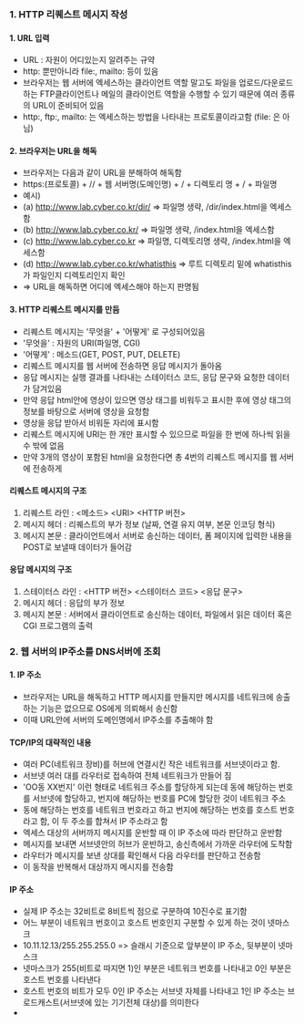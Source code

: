 ### 1. HTTP 리퀘스트 메시지 작성
#### 1. URL 입력
- URL : 자원이 어디있는지 알려주는 규약
- http: 뿐만아니라 file:, mailto: 등이 있음
- 브라우저는 웹 서버에 엑세스하는 클라이언트 역할 말고도 파일을 업로드/다운로드하는 FTP클라이언트나 메일의 클라이언트 역할을 수행할 수 있기 때문에 여러 종류의 URL이 준비되어 있음
- http:, ftp:, mailto: 는 엑세스하는 방법을 나타내는 프로토콜이라고함 (file: 은 아님)
#### 2. 브라우저는 URL을 해독
- 브라우저는 다음과 같이 URL을 분해하여 해독함
- https:(프로토콜) + // + 웹 서버명(도메인명) + / + 디렉토리 명 + / + 파일명
- 예시)
- (a) http://www.lab.cyber.co.kr/dir/  =>  파일명 생략, /dir/index.html을 엑세스함
- (b) http://www.lab.cyber.co.kr/      =>  파일명 생략, /index.html을 엑세스함
- (c) http://www.lab.cyber.co.kr       =>  파일명, 디렉토리명 생략, /index.html을 엑세스함
- (d) http://www.lab.cyber.co.kr/whatisthis  =>  루트 디렉토리 밑에 whatisthis가 파일인지 디렉토리인지 확인 
- => URL을 해독하면 어디에 엑세스해야 하는지 판명됨

#### 3. HTTP 리퀘스트 메시지를 만듬
- 리퀘스트 메시지는 '무엇을' + '어떻게' 로 구성되어있음
- '무엇을' : 자원의 URI(파일명, CGI)
- '어떻게' : 메소드(GET, POST, PUT, DELETE)
- 리퀘스트 메시지를 웹 서버에 전송하면 응답 메시지가 돌아옴
- 응답 메시지는 실행 결과를 나타내는 스테이터스 코드, 응답 문구와 요청한 데이터가 담겨있음
- 만약 응답 html안에 영상이 있으면 영상 태그를 비워두고 표시한 후에 영상 태그의 정보를 바탕으로 서버에 영상을 요청함
- 영상을 응답 받아서 비워둔 자리에 표시함
- 리퀘스트 메시지에 URI는 한 개만 표시할 수 있으므로 파일을 한 번에 하나씩 읽을 수 밖에 없음
- 만약 3개의 영상이 포함된 html을 요청한다면 총 4번의 리퀘스트 메시지를 웹 서버에 전송하게 
#### 리퀘스트 메시지의 구조
 1) 리퀘스트 라인 : <메소드> \<URI> <HTTP 버전>
 2) 메시지 헤더 : 리퀘스트의 부가 정보 (날짜, 연결 유지 여부, 본문 인코딩 형식)
 3) 메시지 본문 : 클라이언트에서 서버로 송신하는 데이터, 폼 페이지에 입력한 내용을 POST로 보낼때 데이터가 들어감
#### 응답 메시지의 구조
 1) 스테이터스 라인 : <HTTP 버전> \<스테이터스 코드> <응답 문구>
 2) 메시지 헤더 : 응답의 부가 정보
 3) 메시지 본문 : 서버에서 클라이언트로 송신하는 데이터, 파일에서 읽은 데이터 혹은 CGI 프로그램의 출력

### 2. 웹 서버의 IP주소를 DNS서버에 조회
#### 1. IP 주소
- 브라우저는 URL을 해독하고 HTTP 메시지를 만들지만 메시지를 네트워크에 송출하는 기능은 없으므로 OS에게 의뢰해서 송신함
- 이때 URL안에 서버의 도메인명에서 IP주소를 추출해야 함
#### TCP/IP의 대략적인 내용
- 여러 PC(네트워크 장비)를 허브에 연결시킨 작은 네트워크를 서브넷이라고 함.
- 서브넷 여러 대를 라우터로 접속하여 전체 네트워크가 만들어 짐
- 'OO동 XX번지' 이런 형태로 네트워크 주소를 할당하게 되는데 동에 해당하는 번호를 서브넷에 할당하고, 번지에 해당하는 번호를 PC에 할당한 것이 네트워크 주소
- 동에 해당하는 번호를 네트워크 번호라고 하고 번지에 해당하는 번호를 호스트 번호라고 함, 이 두 주소를 합쳐서 IP 주소라고 함
- 엑세스 대상의 서버까지 메시지를 운반할 때 이 IP 주소에 따라 판단하고 운반함
- 메시지를 보내면 서브넷안의 허브가 운반하고, 송신측에서 가까운 라우터에 도착함
- 라우터가 메시지를 보낸 상대를 확인해서 다음 라우터를 판단하고 전송함
- 이 동작을 반복해서 대상까지 메시지를 전송함
#### IP 주소
- 실제 IP 주소는 32비트로 8비트씩 점으로 구분하여 10진수로 표기함
- 어느 부분이 네트워크 번호이고 호스트 번호인지 구분할 수 있게 하는 것이 넷마스크
- 10.11.12.13/255.255.255.0 => 슬래시 기준으로 앞부분이 IP 주소, 뒷부분이 넷마스크
- 넷마스크가 255(비트로 따지면 1)인 부분은 네트워크 번호를 나타내고 0인 부분은 호스트 번호를 나타낸다
- 호스트 번호의 비트가 모두 0인 IP 주소는 서브넷 자체를 나타내고 1인 IP 주소는 브로드캐스트(서브넷에 있는 기기전체 대상)를 의미한다 
-  
